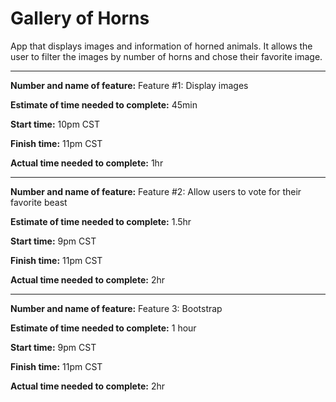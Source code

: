 # Gallery of Horns

App that displays images and information of horned animals. It allows the user to filter the images by number of horns and chose their favorite image.

---

**Number and name of feature:** Feature #1: Display images

**Estimate of time needed to complete:** 45min

**Start time:** 10pm CST

**Finish time:** 11pm CST

**Actual time needed to complete:** 1hr

---

**Number and name of feature:** Feature #2: Allow users to vote for their favorite beast

**Estimate of time needed to complete:** 1.5hr

**Start time:** 9pm CST

**Finish time:** 11pm CST

**Actual time needed to complete:** 2hr

---

**Number and name of feature:** Feature 3: Bootstrap

**Estimate of time needed to complete:** 1 hour

**Start time:** 9pm CST

**Finish time:** 11pm CST

**Actual time needed to complete:** 2hr
